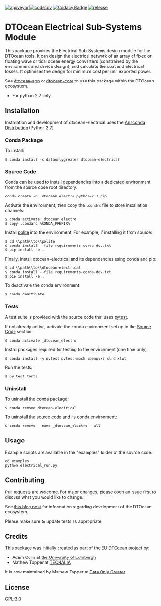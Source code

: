 [![appveyor](https://ci.appveyor.com/api/projects/status/github/DTOcean/dtocean-electrical?branch=master&svg=true)](https://ci.appveyor.com/project/DTOcean/dtocean-electrical)
[![codecov](https://codecov.io/gh/DTOcean/dtocean-electrical/branch/master/graph/badge.svg)](https://codecov.io/gh/DTOcean/dtocean-electrical)
[![Codacy Badge](https://api.codacy.com/project/badge/Grade/bb34506cc82f4df883178a6e64619eaf)](https://www.codacy.com/project/H0R5E/dtocean-electrical/dashboard?utm_source=github.com&amp;utm_medium=referral&amp;utm_content=DTOcean/dtocean-electrical&amp;utm_campaign=Badge_Grade_Dashboard&amp;branchId=8410911)
[![release](https://img.shields.io/github/release/DTOcean/dtocean-electrical.svg)](https://github.com/DTOcean/dtocean-electrical/releases/latest)

# DTOcean Electrical Sub-Systems Module

This package provides the Electrical Sub-Systems design module for the DTOcean 
tools. It can design the electrical network of an array of fixed or floating 
wave or tidal ocean energy converters (constrained by the environment and 
device design), and calculate the cost and electrical losses. It optimises the 
design for minimum cost per unit exported power. 

See [dtocean-app](https://github.com/DTOcean/dtocean-app) or [dtocean-core](
https://github.com/DTOcean/dtocean-app) to use this package within the DTOcean
ecosystem.

* For python 2.7 only.

## Installation

Installation and development of dtocean-electrical uses the [Anaconda 
Distribution](https://www.anaconda.com/distribution/) (Python 2.7)

### Conda Package

To install:

```
$ conda install -c dataonlygreater dtocean-electrical
```

### Source Code

Conda can be used to install dependencies into a dedicated environment from
the source code root directory:

```
conda create -n _dtocean_electro python=2.7 pip
```

Activate the environment, then copy the `.condrc` file to store installation  
channels:

```
$ conda activate _dtocean_electro
$ copy .condarc %CONDA_PREFIX%
```

Install [polite](https://github.com/DTOcean/polite) into the environment. For 
example, if installing it from source:

```
$ cd \\path\\to\\polite
$ conda install --file requirements-conda-dev.txt
$ pip install -e .
```

Finally, install dtocean-electrical and its dependencies using conda and pip:

```
$ cd \\path\\to\\dtocean-electrical
$ conda install --file requirements-conda-dev.txt
$ pip install -e .
```

To deactivate the conda environment:

```
$ conda deactivate
```

### Tests

A test suite is provided with the source code that uses [pytest](
https://docs.pytest.org).

If not already active, activate the conda environment set up in the [Source 
Code](#source-code) section:

```
$ conda activate _dtocean_electro
```

Install packages required for testing to the environment (one time only):

```
$ conda install -y pytest pytest-mock openpyxl xlrd xlwt
```

Run the tests:

``` 
$ py.test tests
```

### Uninstall

To uninstall the conda package:

```
$ conda remove dtocean-electrical
```

To uninstall the source code and its conda environment:

```
$ conda remove --name _dtocean_electro --all
```

## Usage

Example scripts are available in the "examples" folder of the source code.

```
cd examples
python electrical_run.py
```

## Contributing

Pull requests are welcome. For major changes, please open an issue first to
discuss what you would like to change.

See [this blog post](
https://www.dataonlygreater.com/latest/professional/2017/03/09/dtocean-development-change-management/)
for information regarding development of the DTOcean ecosystem.

Please make sure to update tests as appropriate.

## Credits

This package was initially created as part of the [EU DTOcean project](
https://www.dtoceanplus.eu/About-DTOceanPlus/History) by:

 * Adam Colin at [the University of Edinburgh](https://www.ed.ac.uk/)
 * Mathew Topper at [TECNALIA](https://www.tecnalia.com)

It is now maintained by Mathew Topper at [Data Only Greater](
https://www.dataonlygreater.com/).

## License

[GPL-3.0](https://choosealicense.com/licenses/gpl-3.0/)
